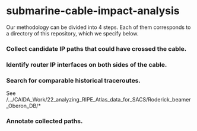 # submarine-cable-impact-analysis

Our methodology can be divided into 4 steps. Each of them corresponds to a directory of this repository, which we specify below.  

### Collect candidate IP paths that could have crossed the cable.



### Identify router IP interfaces on both sides of the cable.



### Search for comparable historical traceroutes.

 See /.../CAIDA_Work/22_analyzing_RIPE_Atlas_data_for_SACS/Roderick_beamer_Oberon_DB/*



### Annotate collected paths.
